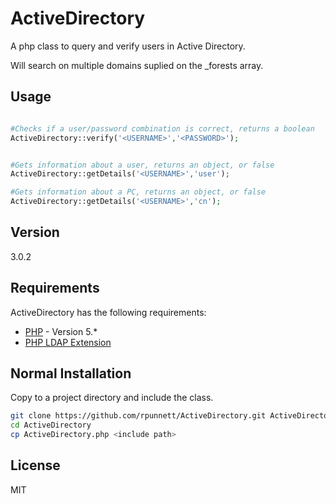 ActiveDirectory
=========

A php class to query and verify users in Active Directory.

Will search on multiple domains suplied on the _forests array.

Usage
----

```php

#Checks if a user/password combination is correct, returns a boolean
ActiveDirectory::verify('<USERNAME>','<PASSWORD>');


#Gets information about a user, returns an object, or false
ActiveDirectory::getDetails('<USERNAME>','user');

#Gets information about a PC, returns an object, or false
ActiveDirectory::getDetails('<USERNAME>','cn');

```

Version
----

3.0.2

Requirements
-----------

ActiveDirectory has the following requirements:


* [PHP] - Version 5.*
* [PHP LDAP Extension]

Normal Installation
--------------
Copy to a project directory and include the class.

```sh
git clone https://github.com/rpunnett/ActiveDirectory.git ActiveDirectory
cd ActiveDirectory
cp ActiveDirectory.php <include path>
```


License
----

MIT



[robert punnett]:https://github.com/rpunnett
[PHP]:http://php.net/
[PHP LDAP Extension]:http://php.net/manual/en/book.ldap.php
